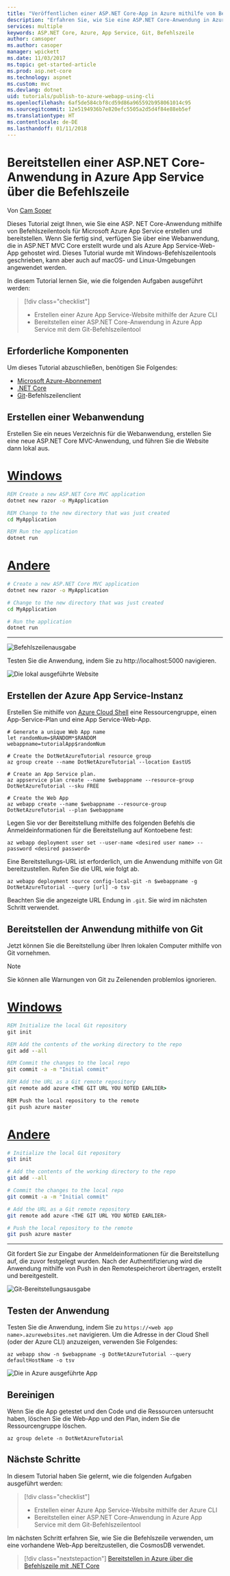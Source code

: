```yaml
---
title: "Veröffentlichen einer ASP.NET Core-App in Azure mithilfe von Befehlszeilentools | Microsoft Docs"
description: "Erfahren Sie, wie Sie eine ASP.NET Core-Anwendung in Azure App Service mithilfe des Git-Befehlszeilentools veröffentlichen."
services: multiple
keywords: ASP.NET Core, Azure, App Service, Git, Befehlszeile
author: camsoper
ms.author: casoper
manager: wpickett
ms.date: 11/03/2017
ms.topic: get-started-article
ms.prod: asp.net-core
ms.technology: aspnet
ms.custom: mvc
ms.devlang: dotnet
uid: tutorials/publish-to-azure-webapp-using-cli
ms.openlocfilehash: 6af5de584cbf8cd59d86a965592b958061014c95
ms.sourcegitcommit: 12e5194936b7e820efc5505a2d5d4f84e88eb5ef
ms.translationtype: HT
ms.contentlocale: de-DE
ms.lasthandoff: 01/11/2018
---
```

# <a name="deploy-an-aspnet-core-application-to-azure-app-service-from-the-command-line"></a>Bereitstellen einer ASP.NET Core-Anwendung in Azure App Service über die Befehlszeile

Von [Cam Soper](https://twitter.com/camsoper)

Dieses Tutorial zeigt Ihnen, wie Sie eine ASP. NET Core-Anwendung mithilfe von Befehlszeilentools für Microsoft Azure App Service erstellen und bereitstellen.  Wenn Sie fertig sind, verfügen Sie über eine Webanwendung, die in ASP.NET MVC Core erstellt wurde und als Azure App Service-Web-App gehostet wird.  Dieses Tutorial wurde mit Windows-Befehlszeilentools geschrieben, kann aber auch auf macOS- und Linux-Umgebungen angewendet werden.  

In diesem Tutorial lernen Sie, wie die folgenden Aufgaben ausgeführt werden:

> [!div class="checklist"]
> * Erstellen einer Azure App Service-Website mithilfe der Azure CLI
> * Bereitstellen einer ASP.NET Core-Anwendung in Azure App Service mit dem Git-Befehlszeilentool

## <a name="prerequisites"></a>Erforderliche Komponenten

Um dieses Tutorial abzuschließen, benötigen Sie Folgendes:

* [Microsoft Azure-Abonnement](https://azure.microsoft.com/free/)
* [.NET Core](https://www.microsoft.com/net/download/core)
* [Git](https://www.git-scm.com/)-Befehlszeilenclient

## <a name="create-a-web-application"></a>Erstellen einer Webanwendung

Erstellen Sie ein neues Verzeichnis für die Webanwendung, erstellen Sie eine neue ASP.NET Core MVC-Anwendung, und führen Sie die Website dann lokal aus.

# <a name="windowstabwindows"></a>[Windows](#tab/windows)
```cmd
REM Create a new ASP.NET Core MVC application
dotnet new razor -o MyApplication

REM Change to the new directory that was just created
cd MyApplication

REM Run the application
dotnet run
```

# <a name="othertabother"></a>[Andere](#tab/other)
```bash
# Create a new ASP.NET Core MVC application
dotnet new razor -o MyApplication

# Change to the new directory that was just created
cd MyApplication

# Run the application
dotnet run
```
---

![Befehlszeilenausgabe](publish-to-azure-webapp-using-cli/_static/new_prj.png)

Testen Sie die Anwendung, indem Sie zu http://localhost:5000 navigieren.

![Die lokal ausgeführte Website](publish-to-azure-webapp-using-cli/_static/app_test.png)


## <a name="create-the-azure-app-service-instance"></a>Erstellen der Azure App Service-Instanz

Erstellen Sie mithilfe von [Azure Cloud Shell](/azure/cloud-shell/quickstart) eine Ressourcengruppe, einen App-Service-Plan und eine App Service-Web-App.

```azurecli-interactive
# Generate a unique Web App name
let randomNum=$RANDOM*$RANDOM
webappname=tutorialApp$randomNum

# Create the DotNetAzureTutorial resource group
az group create --name DotNetAzureTutorial --location EastUS

# Create an App Service plan.
az appservice plan create --name $webappname --resource-group DotNetAzureTutorial --sku FREE

# Create the Web App
az webapp create --name $webappname --resource-group DotNetAzureTutorial --plan $webappname
```

Legen Sie vor der Bereitstellung mithilfe des folgenden Befehls die Anmeldeinformationen für die Bereitstellung auf Kontoebene fest:

```azurecli-interactive
az webapp deployment user set --user-name <desired user name> --password <desired password>
```

Eine Bereitstellungs-URL ist erforderlich, um die Anwendung mithilfe von Git bereitzustellen.  Rufen Sie die URL wie folgt ab.

```azurecli-interactive
az webapp deployment source config-local-git -n $webappname -g DotNetAzureTutorial --query [url] -o tsv
```
Beachten Sie die angezeigte URL Endung in `.git`. Sie wird im nächsten Schritt verwendet.

## <a name="deploy-the-application-using-git"></a>Bereitstellen der Anwendung mithilfe von Git

Jetzt können Sie die Bereitstellung über Ihren lokalen Computer mithilfe von Git vornehmen.

> [!NOTE]
> Sie können alle Warnungen von Git zu Zeilenenden problemlos ignorieren.

# <a name="windowstabwindows"></a>[Windows](#tab/windows)
```cmd
REM Initialize the local Git repository
git init

REM Add the contents of the working directory to the repo
git add --all

REM Commit the changes to the local repo
git commit -a -m "Initial commit"

REM Add the URL as a Git remote repository
git remote add azure <THE GIT URL YOU NOTED EARLIER>

REM Push the local repository to the remote
git push azure master
```

# <a name="othertabother"></a>[Andere](#tab/other)
```bash
# Initialize the local Git repository
git init

# Add the contents of the working directory to the repo
git add --all

# Commit the changes to the local repo
git commit -a -m "Initial commit"

# Add the URL as a Git remote repository
git remote add azure <THE GIT URL YOU NOTED EARLIER>

# Push the local repository to the remote
git push azure master
```
---

Git fordert Sie zur Eingabe der Anmeldeinformationen für die Bereitstellung auf, die zuvor festgelegt wurden.  Nach der Authentifizierung wird die Anwendung mithilfe von Push in den Remotespeicherort übertragen, erstellt und bereitgestellt.

![Git-Bereitstellungsausgabe](publish-to-azure-webapp-using-cli/_static/post_deploy.png)

## <a name="test-the-application"></a>Testen der Anwendung

Testen Sie die Anwendung, indem Sie zu `https://<web app name>.azurewebsites.net` navigieren.  Um die Adresse in der Cloud Shell (oder der Azure CLI) anzuzeigen, verwenden Sie Folgendes:

```azurecli-interactive
az webapp show -n $webappname -g DotNetAzureTutorial --query defaultHostName -o tsv
```

![Die in Azure ausgeführte App](publish-to-azure-webapp-using-cli/_static/app_deployed.png)

## <a name="clean-up"></a>Bereinigen

Wenn Sie die App getestet und den Code und die Ressourcen untersucht haben, löschen Sie die Web-App und den Plan, indem Sie die Ressourcengruppe löschen.

```azurecli-interactive
az group delete -n DotNetAzureTutorial
```

## <a name="next-steps"></a>Nächste Schritte

In diesem Tutorial haben Sie gelernt, wie die folgenden Aufgaben ausgeführt werden:

> [!div class="checklist"]
> * Erstellen einer Azure App Service-Website mithilfe der Azure CLI
> * Bereitstellen einer ASP.NET Core-Anwendung in Azure App Service mit dem Git-Befehlszeilentool

Im nächsten Schritt erfahren Sie, wie Sie die Befehlszeile verwenden, um eine vorhandene Web-App bereitzustellen, die CosmosDB verwendet.

> [!div class="nextstepaction"]
> [Bereitstellen in Azure über die Befehlszeile mit .NET Core](/dotnet/azure/dotnet-quickstart-xplat)
